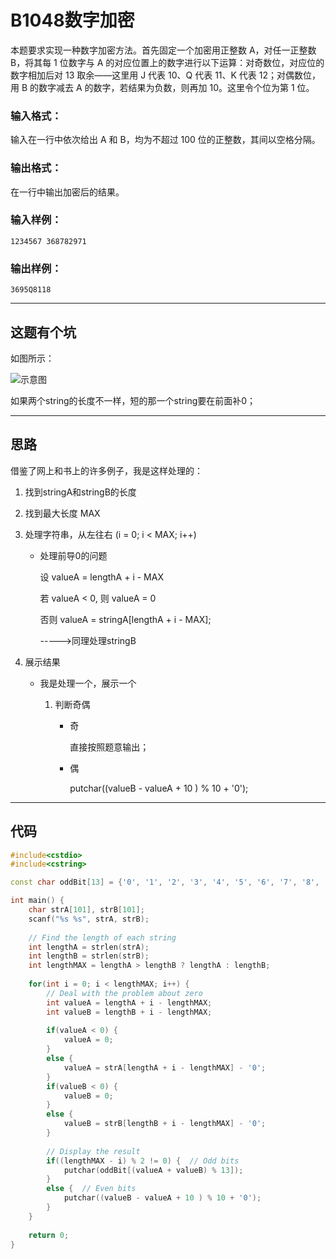 # B1048数字加密

本题要求实现一种数字加密方法。首先固定一个加密用正整数 A，对任一正整数 B，将其每 1 位数字与 A 的对应位置上的数字进行以下运算：对奇数位，对应位的数字相加后对 13 取余——这里用 J 代表 10、Q 代表 11、K 代表 12；对偶数位，用 B 的数字减去 A 的数字，若结果为负数，则再加 10。这里令个位为第 1 位。

### 输入格式：

输入在一行中依次给出 A 和 B，均为不超过 100 位的正整数，其间以空格分隔。

### 输出格式：

在一行中输出加密后的结果。

### 输入样例：

```in
1234567 368782971 
```

### 输出样例：

```out
3695Q8118
```

---

## 这题有个坑

如图所示：

![示意图](https://img-blog.csdn.net/20180816144546570?watermark/2/text/aHR0cHM6Ly9ibG9nLmNzZG4ubmV0L3dlaXhpbl80MTI1NjQxMw==/font/5a6L5L2T/fontsize/400/fill/I0JBQkFCMA==/dissolve/70)

如果两个string的长度不一样，短的那一个string要在前面补0；

---

## 思路

借鉴了网上和书上的许多例子，我是这样处理的：

1. 找到stringA和stringB的长度

2. 找到最大长度 MAX

3. 处理字符串，从左往右 (i = 0; i < MAX; i++)

   - 处理前导0的问题

     设 valueA = lengthA + i - MAX

     若 valueA < 0, 则 valueA = 0

     否则 valueA = stringA[lengthA + i - MAX];

     ----->同理处理stringB

4. 展示结果

   - 我是处理一个，展示一个

     1. 判断奇偶

        - 奇

          直接按照题意输出；

        - 偶

          putchar((valueB - valueA + 10 ) % 10 + '0');

---

## 代码

```cpp
#include<cstdio>
#include<cstring>

const char oddBit[13] = {'0', '1', '2', '3', '4', '5', '6', '7', '8', '9', 'J', 'Q', 'K'};

int main() {
	char strA[101], strB[101];
	scanf("%s %s", strA, strB);
	
	// Find the length of each string
	int lengthA = strlen(strA);
	int lengthB = strlen(strB);
	int lengthMAX = lengthA > lengthB ? lengthA : lengthB;
	
	for(int i = 0; i < lengthMAX; i++) {
		// Deal with the problem about zero
		int valueA = lengthA + i - lengthMAX;
		int valueB = lengthB + i - lengthMAX;
		
		if(valueA < 0) {
			valueA = 0;
		}
		else {
			valueA = strA[lengthA + i - lengthMAX] - '0';
		}
		if(valueB < 0) {
			valueB = 0;
		}
		else {
			valueB = strB[lengthB + i - lengthMAX] - '0';
		}
		
		// Display the result
		if((lengthMAX - i) % 2 != 0) {	// Odd bits
			putchar(oddBit[(valueA + valueB) % 13]);
		}
		else {	// Even bits
			putchar((valueB - valueA + 10 ) % 10 + '0');
		}
	}
	
	return 0;
}

```

